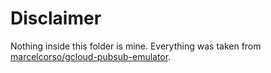 # Disclaimer

Nothing inside this folder is mine. Everything was taken from [marcelcorso/gcloud-pubsub-emulator](https://github.com/marcelcorso/gcloud-pubsub-emulator).
